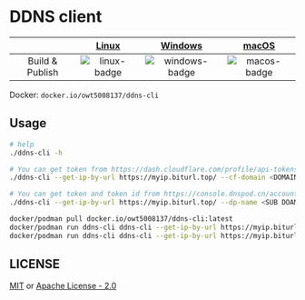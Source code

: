 # DDNS client

|                           |   [Linux][linux-link]   |     [Windows][windows-link]      |     [macOS][macos-link]    |
|:-------------------------:|:-----------------------:|:--------------------------------:|:--------------------------:|
| Build & Publish           | ![linux-badge]          | ![windows-badge]                 | ![macos-badge]             |

[linux-badge]: https://github.com/owt5008137/ddns-cli/workflows/Build%20On%20Linux/badge.svg "Linux build status"
[linux-link]:  https://github.com/owt5008137/ddns-cli/actions?query=workflow%3A%22Build+On+Linux%22 "Linux build status"
[windows-badge]: https://github.com/owt5008137/ddns-cli/workflows/Build%20On%20Windows/badge.svg "Windows build status"
[windows-link]:  https://github.com/owt5008137/ddns-cli/actions?query=workflow%3A%22Build+On+Windows%22 "Windows build status"
[macos-badge]: https://github.com/owt5008137/ddns-cli/workflows/Build%20On%20macOS/badge.svg "macOS build status"
[macos-link]:  https://github.com/owt5008137/ddns-cli/actions?query=workflow%3A%22Build+On+macOS%22 "macOS build status"

Docker: ```docker.io/owt5008137/ddns-cli```

## Usage

```bash
# help
./ddns-cli -h

# You can get token from https://dash.cloudflare.com/profile/api-tokens and zone id from your domian zone page
./ddns-cli --get-ip-by-url https://myip.biturl.top/ --cf-domain <DOMAIN> --cf-token <Cloudflare TOKEN> --cf-zone-id <Cloudflare ZoneID>

# You can get token and token id from https://console.dnspod.cn/account/token
./ddns-cli --get-ip-by-url https://myip.biturl.top/ --dp-name <SUB DOAMIN NAME> --dp-domain <BASE DOMAIN NAME> --dp-token <Dnspod TOKEN> --dp-token-id <Dnspod token id>
```


```bash
docker/podman pull docker.io/owt5008137/ddns-cli:latest
docker/podman run ddns-cli ddns-cli --get-ip-by-url https://myip.biturl.top/ --cf-domain <DOMAIN> --cf-token <Cloudflare TOKEN> --cf-zone-id <Cloudflare ZoneID>
docker/podman run ddns-cli ddns-cli --get-ip-by-url https://myip.biturl.top/ --dp-name <SUB DOAMIN NAME> --dp-domain <BASE DOMAIN NAME> --dp-token <Dnspod TOKEN> --dp-token-id <Dnspod token id>
```

## LICENSE

[MIT](LICENSE-MIT) or [Apache License - 2.0](LICENSE)

[1]: https://crates.io/crates/handlebars
[2]: https://docs.rs/regex/
[3]: https://github.com/Microsoft/vcpkg
